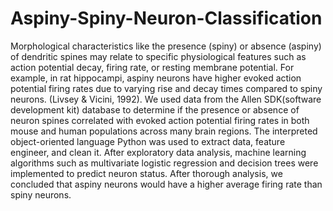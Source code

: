 # Aspiny-Spiny-Neuron-Classification

Morphological characteristics like the presence (spiny) or absence (aspiny) of dendritic spines may relate to specific physiological features such as action potential decay, firing rate, or resting membrane potential. For example, in rat hippocampi, aspiny neurons have higher evoked action potential firing rates due to varying rise and decay times compared to spiny neurons. (Livsey & Vicini, 1992). We used data from the Allen SDK(software development kit) database to determine if the presence or absence of neuron spines correlated with evoked action potential firing rates in both mouse and human populations across many brain regions. The interpreted object-oriented language Python was used to extract data, feature engineer, and clean it. After exploratory data analysis, machine learning algorithms such as multivariate logistic regression and decision trees were implemented to predict neuron status. After thorough analysis, we concluded that aspiny neurons would have a higher average firing rate than spiny neurons.
